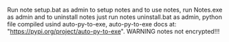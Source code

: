 Run note setup.bat as admin to setup notes and to use notes, run Notes.exe as admin and to uninstall notes just run notes uninstall.bat as admin, python file compiled usind auto-py-to-exe, auto-py-to-exe docs at: "https://pypi.org/project/auto-py-to-exe".
WARNING notes not encrypted!!!

